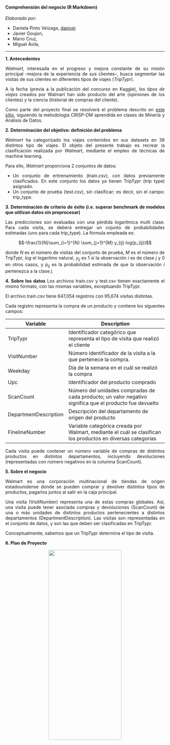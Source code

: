 #### Comprehensión del negocio (R Markdown)

*Elaborado por:*
+ Daniela Pinto Veizaga, [dapivei](https://github.com/dapivei)
+ Javier Goujon,
+ Mario Cruz,
+ Miguel Ávila,
***
<div align="justify">

**1. Antecedentes**

*Walmart*, interesada en el progreso y mejora constante de su misión principal –mejora de la experiencia de sus clientes–, busca segmentar las visitas de sus clientes en diferentes tipos de viajes (*TripTypr*).

A la fecha (previa a la publicación del concurso en Kaggle), los *tipos de viajes* creados por Walmart han sido producto del arte (opiniones de los clientes) y la ciencia (historial de compras del cliente).

Como parte del proyecto final se resolverá el problema descrito en [este sitio](https://www.kaggle.com/c/walmart-recruiting-trip-type-classification/data), siguiendo la metodología CRISP-DM aprendida en clases de Minería y Análisis de Datos.

**2. Determinación del objetivo: definición del problema**

*Walmart* ha categorizado los viajes contenidos en sus datasets en 38 distintos tipo de viajes. El objeto del presente trabajo es recrear la clasificación realizada por *Walmart*, mediante el empleo de técnicas de machine learning.

Para ello, *Walmart* proporciona 2 conjuntos de datos:

+ Un conjunto de entrenamiento (train.csv), con datos previamente clasificados. En este conjunto los datos ya tienen TripTypr (trip type) asignado.
+ Un conjunto de prueba (test.csv), sin clasificar; es decir, sin el campo: trip_type.


**3. Determinación de criterio de éxito (i.e. superar benchmark de modelos que utilizan datos sin preprocesar)**

Las predicciones son evaluadas con una pérdida logarítmica multi clase. Para cada visita, se deberá entregar un cojunto de probabilidades estimadas (uno para cada trip_type). La fórmula empleada es:

$$-\frac{1}{N}\sum_{i=1}^{N} \sum_{j=1}^{M} y_{ij} log(p_{ij})$$

donde $N$ es el número de visitas  del conjunto de prueba,  $M$ es el número de TripTypr, $log$ el logaritmo natural, $y_{ij}$ es 1 si la observación $i$ es de clase $j$ y $0$ en otros casos, y $p_{ij}$ es la probabilidad estimada de que la observación $i$ pertenezca a la clase $j$.


**4. Sobre los datos**
Los archivos train.csv y test.csv tienen exactamente el mismo formato, con las mismas variables, exceptuando TripTypr.

El archivo train.csv tiene 647,054 registros con 95,674 visitas distintas.

Cada registro representa la compra de un producto y contiene los siguentes campos:


|Variable|Description|
|--|--|
|TripTypr| Identificador categórico que representa el tipo de visita que realizó el cliente|
|VisitNumber| Número identificador de la visita a la que pertenece la compra.|
|Weekday| Día de la semana en el cuál se realizó la compra|
|Upc| Identificador del producto comprado|
|ScanCount| Número del unidades compradas de cada producto; un valor negativo significa que el producto fue devuelto|
|DepartmentDescription| Descripción del departamento de origen del producto|
|FinelineNumber| Variable categórica creada por Walmart, mediante el cuál se clasifican los productos en diversas categorías|


Cada visita puede contener un número variable de compras de distintos productos en distintos departamentos, incluyendo devoluciones (representadas con número negativos en la columna ScanCount).

**5. Sobre el negocio**

Walmart es una corporación multinacional de tiendas de origen estadounidense donde se pueden comprar y devolver distintos tipos de productos, pagarlos juntos al salir en la caja principal.

Una visita (VisitNumber) representa una de estas compras globales. Así, una visita puede tener asociada compras y devoluciones (ScanCount) de una o más unidades de distintos productos pertenecientes a distintos departamentos (DepartmentDescription). Las visitas son representadas en el conjunto de datos, y son las que deben ser clasificadas en TripTypr.

Conceptualmente, sabemos que un TripTypr determina el tipo de visita. 

**6. Plan de Proyecto**

<p align="center">
  <image width="230" height="600" src="https://github.com/valencig/final-mineria/blob/master/imagenes/plan_trabajo.png">
</p>

</div>
